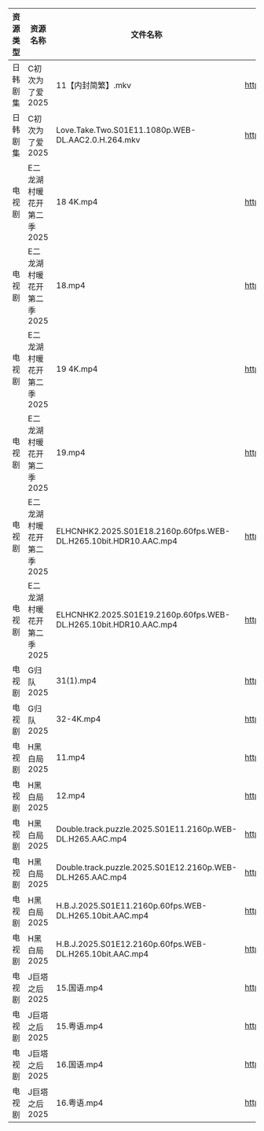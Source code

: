 | 资源类型 | 资源名称            | 文件名称                                                             | 分享链接                                 | 更新时间                |
| ---- | --------------- | ---------------------------------------------------------------- | ------------------------------------ | ------------------- |
| 日韩剧集 | C初次为了爱2025      | 11【内封简繁】.mkv                                                     | https://pan.quark.cn/s/0523b5d1b795  | 2025-09-09 16:14:40 |
| 日韩剧集 | C初次为了爱2025      | Love.Take.Two.S01E11.1080p.WEB-DL.AAC2.0.H.264.mkv               | https://pan.quark.cn/s/0523b5d1b795  | 2025-09-09 16:14:44 |
| 电视剧  | E二龙湖村暖花开第二季2025 | 18 4K.mp4                                                        | https://www.alipan.com/s/8v2qX3dsefF | 2025-09-09 19:59:22 |
| 电视剧  | E二龙湖村暖花开第二季2025 | 18.mp4                                                           | https://www.alipan.com/s/8v2qX3dsefF | 2025-09-09 19:59:21 |
| 电视剧  | E二龙湖村暖花开第二季2025 | 19 4K.mp4                                                        | https://www.alipan.com/s/8v2qX3dsefF | 2025-09-09 19:59:21 |
| 电视剧  | E二龙湖村暖花开第二季2025 | 19.mp4                                                           | https://www.alipan.com/s/8v2qX3dsefF | 2025-09-09 19:59:20 |
| 电视剧  | E二龙湖村暖花开第二季2025 | ELHCNHK2.2025.S01E18.2160p.60fps.WEB-DL.H265.10bit.HDR10.AAC.mp4 | https://pan.quark.cn/s/8fd0747e49e4  | 2025-09-09 16:15:17 |
| 电视剧  | E二龙湖村暖花开第二季2025 | ELHCNHK2.2025.S01E19.2160p.60fps.WEB-DL.H265.10bit.HDR10.AAC.mp4 | https://pan.quark.cn/s/8fd0747e49e4  | 2025-09-09 16:15:20 |
| 电视剧  | G归队2025         | 31(1).mp4                                                        | https://www.alipan.com/s/Nf8CFYt1xod | 2025-09-09 19:59:27 |
| 电视剧  | G归队2025         | 32-4K.mp4                                                        | https://www.alipan.com/s/Nf8CFYt1xod | 2025-09-09 19:59:26 |
| 电视剧  | H黑白局2025        | 11.mp4                                                           | https://www.alipan.com/s/8TAffJzSy3J | 2025-09-09 18:59:29 |
| 电视剧  | H黑白局2025        | 12.mp4                                                           | https://www.alipan.com/s/8TAffJzSy3J | 2025-09-09 18:59:29 |
| 电视剧  | H黑白局2025        | Double.track.puzzle.2025.S01E11.2160p.WEB-DL.H265.AAC.mp4        | https://www.alipan.com/s/8TAffJzSy3J | 2025-09-09 18:59:28 |
| 电视剧  | H黑白局2025        | Double.track.puzzle.2025.S01E12.2160p.WEB-DL.H265.AAC.mp4        | https://www.alipan.com/s/8TAffJzSy3J | 2025-09-09 18:59:27 |
| 电视剧  | H黑白局2025        | H.B.J.2025.S01E11.2160p.60fps.WEB-DL.H265.10bit.AAC.mp4          | https://pan.quark.cn/s/18c72e14cfcd  | 2025-09-09 16:17:11 |
| 电视剧  | H黑白局2025        | H.B.J.2025.S01E12.2160p.60fps.WEB-DL.H265.10bit.AAC.mp4          | https://pan.quark.cn/s/18c72e14cfcd  | 2025-09-09 16:17:06 |
| 电视剧  | J巨塔之后2025       | 15.国语.mp4                                                        | https://www.alipan.com/s/eMFs2RDCMss | 2025-09-09 19:59:43 |
| 电视剧  | J巨塔之后2025       | 15.粤语.mp4                                                        | https://www.alipan.com/s/eMFs2RDCMss | 2025-09-09 19:59:42 |
| 电视剧  | J巨塔之后2025       | 16.国语.mp4                                                        | https://www.alipan.com/s/eMFs2RDCMss | 2025-09-09 19:59:42 |
| 电视剧  | J巨塔之后2025       | 16.粤语.mp4                                                        | https://www.alipan.com/s/eMFs2RDCMss | 2025-09-09 19:59:41 |
